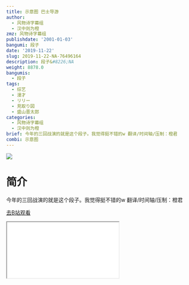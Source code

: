 ```yaml
---
title: 示意图 巴士导游
author:
  - 风物诗字幕组
  - 汉中则为橙
zmz: 风物诗字幕组
publishdate: '2001-01-03'
bangumi: 段子
date: '2019-11-22'
slug: 2019-11-22-NA-76496164
description: 段子&#8226;NA
weight: 8878.0
bangumis:
  - 段子
tags:
  - 综艺
  - 漫才
  - リリー
  - 見取り図
  - 盛山晋太郎
categories:
  - 风物诗字幕组
  - 汉中则为橙
brief: 今年的三回战演的就是这个段子。我觉得挺不错的w 翻译/时间轴/压制：橙君
combi: 示意图
---
```

![](https://raw.githubusercontent.com/tcgriffith/owaraisite/master/static/tmpimg/dc82850c77223adf562bba9f530d7346cf3854a9.jpg.480.jpg)
# 简介  
今年的三回战演的就是这个段子。我觉得挺不错的w
翻译/时间轴/压制：橙君  

[去B站观看](https://www.bilibili.com/video/av76496164/)
<div class ="resp-container"><iframe class="testiframe" src="//player.bilibili.com/player.html?aid=76496164"", scrolling="no", allowfullscreen="true" > </iframe></div> 
